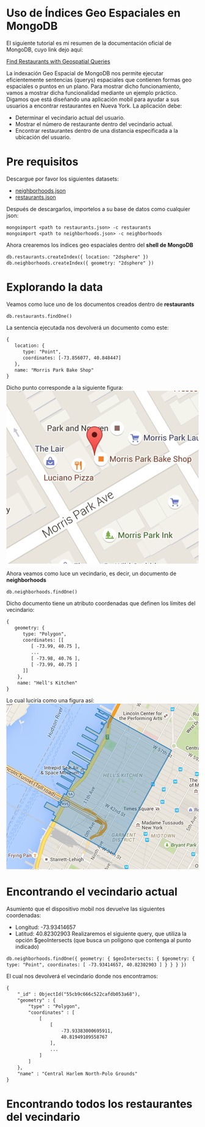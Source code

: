 # Uso de Índices Geo Espaciales en MongoDB

El siguiente tutorial es mi resumen de la documentación oficial de MongoDB, cuyo link dejo aquí:

[Find Restaurants with Geospatial Queries](https://docs.mongodb.com/manual/tutorial/geospatial-tutorial/)

La indexación Geo Espacial de MongoDB nos permite ejecutar eficientemente sentencias (querys) espaciales que contienen formas geo espaciales o puntos en un plano. Para mostrar dicho funcionamiento, vamos a mostrar dicha funcionalidad mediante un ejemplo práctico.
Digamos que está diseñando una aplicación mobil para ayudar a sus usuarios a encontrar restaurantes en Nueva York. La aplicación debe:

- Determinar el vecindario actual del usuario.
- Mostrar el número de restaurante dentro del vecindario actual.
- Encontrar restaurantes dentro de una distancia especificada a la ubicación del usuario.

# Pre requisitos

Descargue por favor los siguientes datasets:

- [neighborhoods.json](https://raw.githubusercontent.com/mongodb/docs-assets/geospatial/neighborhoods.json)
- [restaurants.json](https://raw.githubusercontent.com/mongodb/docs-assets/geospatial/restaurants.json)

Después de descargarlos, importelos a su base de datos como cualquier json:

```
mongoimport <path to restaurants.json> -c restaurants
mongoimport <path to neighborhoods.json> -c neighborhoods
```

Ahora crearemos los índices geo espaciales dentro del **shell de MongoDB**

```
db.restaurants.createIndex({ location: "2dsphere" })
db.neighborhoods.createIndex({ geometry: "2dsphere" })
```

# Explorando la data

Veamos como luce uno de los documentos creados dentro de **restaurants**

```
db.restaurants.findOne()
```

La sentencia ejecutada nos devolverá un documento como este:

```
{
   location: {
      type: "Point",
      coordinates: [-73.856077, 40.848447]
   },
   name: "Morris Park Bake Shop"
}
```

Dicho punto corresponde a la siguiente figura:
![Restaurante](https://github.com/fnaquira/mongodb-geospatial/blob/master/geospatial-single-point.png)

Ahora veamos como luce un vecindario, es decir, un documento de **neighborhoods**

```
db.neighborhoods.findOne()
```

Dicho documento tiene un atributo coordenadas que definen los límites del vecindario:

```
{
   geometry: {
      type: "Polygon",
      coordinates: [[
         [ -73.99, 40.75 ],
         ...
         [ -73.98, 40.76 ],
         [ -73.99, 40.75 ]
      ]]
    },
    name: "Hell's Kitchen"
}
```

Lo cual luciría como una figura así:
![Vecindario](https://github.com/fnaquira/mongodb-geospatial/blob/master/geospatial-polygon-hells-kitchen.png)

# Encontrando el vecindario actual

Asumiento que el dispositivo mobil nos devuelve las siguientes coordenadas:

- Longitud: -73.93414657
- Latitud: 40.82302903
  Realizaremos el siguiente query, que utiliza la opción \$geoIntersects (que busca un polígono que contenga al punto indicado)

```
db.neighborhoods.findOne({ geometry: { $geoIntersects: { $geometry: { type: "Point", coordinates: [ -73.93414657, 40.82302903 ] } } } })
```

El cual nos devolverá el vecindario donde nos encontramos:

```
{
    "_id" : ObjectId("55cb9c666c522cafdb053a68"),
    "geometry" : {
        "type" : "Polygon",
        "coordinates" : [
            [
                [
                    -73.93383000695911,
                    40.81949109558767
                ],
                ...
            ]
        ]
    },
    "name" : "Central Harlem North-Polo Grounds"
}
```

# Encontrando todos los restaurantes del vecindario
